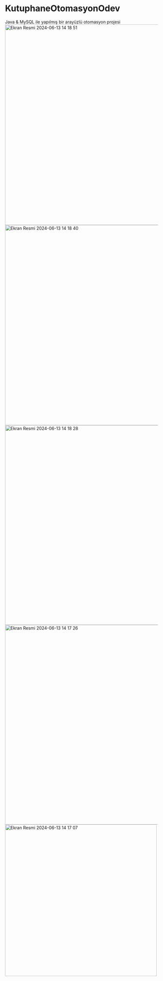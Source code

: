 # KutuphaneOtomasyonOdev
 Java & MySQL ile yapılmış bir arayüzlü otomasyon projesi
<img width="661" alt="Ekran Resmi 2024-06-13 14 18 51" src="https://github.com/eneskizilca/KutuphaneOtomasyonOdev/assets/76004060/3dc5b62d-64b5-4f38-ab31-47fdf6c2c3f8">
<img width="660" alt="Ekran Resmi 2024-06-13 14 18 40" src="https://github.com/eneskizilca/KutuphaneOtomasyonOdev/assets/76004060/af5c4a0f-94ef-4f67-aad2-eb623c28e2d4">
<img width="658" alt="Ekran Resmi 2024-06-13 14 18 28" src="https://github.com/eneskizilca/KutuphaneOtomasyonOdev/assets/76004060/1f2a5578-cd4b-4333-9d99-369a416e5f9f">
<img width="658" alt="Ekran Resmi 2024-06-13 14 17 26" src="https://github.com/eneskizilca/KutuphaneOtomasyonOdev/assets/76004060/b9168bde-2837-419a-812b-50f5a5fa3ca8">
<img width="500" alt="Ekran Resmi 2024-06-13 14 17 07" src="https://github.com/eneskizilca/KutuphaneOtomasyonOdev/assets/76004060/b76c7a2e-b820-4044-89d5-07798e4764c3">
